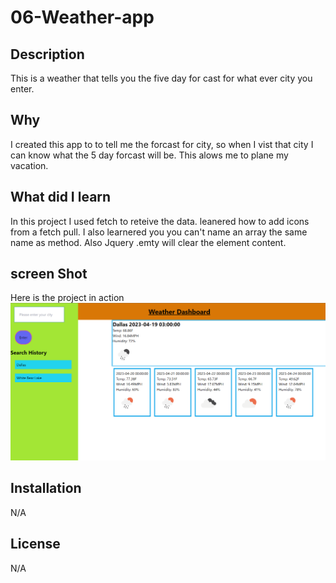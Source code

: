 # 06-Weather-app
## Description
This is a weather that tells you the five day for cast for what ever city you enter.

## Why
I created this app to to tell me the forcast for city, so when I vist that city I can know what the 5 day forcast will be. This alows me to plane my vacation.

## What did I learn 
In this project I used fetch to reteive the data. leanered how to add icons from a fetch pull. I also learnered you you can't name an array the same name as method. Also Jquery .emty will clear the element content.  
## screen Shot
Here is the project in action 
![alt screen shoot](./assets/Screenshot%202023-04-18%20195501.png) 


## Installation 
N/A





## License 
N/A
